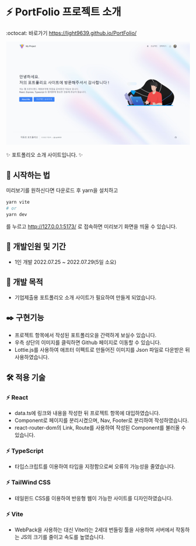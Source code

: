 # :zap: PortFolio 프로젝트 소개
:octocat: 바로가기 https://light9639.github.io/PortFolio/

![화면 캡처 2022-08-22](https://raw.githubusercontent.com/light9639/PortFolio/main/assets/light9639.github.io_PortFolio_.png)

:sparkles: 포트폴리오 소개 사이트입니다. :sparkles:

## :rocket: 시작하는 법
미리보기를 원하신다면 다운로드 후 yarn을 설치하고
```bash
yarn vite
# or
yarn dev
```
를 누르고 http://127.0.0.1:5173/ 로 접속하면 미리보기 화면을 띄울 수 있습니다.
## :calendar: 개발인원 및 기간
- 1인 개발 2022.07.25 ~ 2022.07.29(5일 소요)
## :dart: 개발 목적
- 기업제출용 포트폴리오 소개 사이트가 필요하여 만들게 되었습니다.
## :black_nib: 구현기능
- 프로젝트 항목에서 작성된 포트폴리오을 간력하게 보실수 있습니다.
- 우측 상단의 이미지를 클릭하면 Github 페이지로 이동할 수 있습니다.
- Lottie.js를 사용하여 애프터 이펙트로 만들어진 이미지를 Json 파일로 다운받은 뒤 사용하였습니다.
## :hammer_and_wrench: 적용 기술
### :zap: React
- data.ts에 링크와 내용을 작성한 뒤 프로젝트 항목에 대입하였습니다.
- Component로 페이지를 분리시켰으며, Nav, Footer로 분리하여 작성하였습니다.
- react-router-dom의 Link, Route를 사용하여 작성된 Component를 불러올 수 있습니다.

### :zap: TypeScript
- 타입스크립트를 이용하여 타입을 지정함으로써 오류의 가능성을 줄였습니다.

### :zap: TailWind CSS
- 테일윈드 CSS를 이용하여 반응형 웹이 가능한 사이트를 디자인하였습니다.

### :zap: Vite
- WebPack을 사용하는 대신 Vite라는 2세대 번들링 툴을 사용하여 서버에서 작동하는 JS의 크기를 줄이고 속도를 높였습니다.

